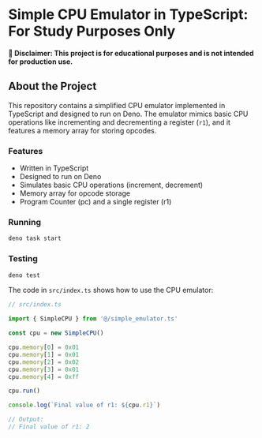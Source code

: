# Simple CPU Emulator in TypeScript: For Study Purposes Only

**🚨 Disclaimer: This project is for educational purposes and is not intended for production use.**

## About the Project
This repository contains a simplified CPU emulator implemented in TypeScript and designed to run on Deno. The emulator mimics basic CPU operations like incrementing and decrementing a register (`r1`), and it features a memory array for storing opcodes.

### Features
- Written in TypeScript
- Designed to run on Deno
- Simulates basic CPU operations (increment, decrement)
- Memory array for opcode storage
- Program Counter (pc) and a single register (r1)

### Running

```bash
deno task start
```

### Testing

```bash
deno test
```

The code in `src/index.ts` shows how to use the CPU emulator:

```typescript
// src/index.ts

import { SimpleCPU } from '@/simple_emulator.ts'

const cpu = new SimpleCPU()

cpu.memory[0] = 0x01
cpu.memory[1] = 0x01
cpu.memory[2] = 0x02
cpu.memory[3] = 0x01
cpu.memory[4] = 0xff

cpu.run()

console.log(`Final value of r1: ${cpu.r1}`)

// Output:
// Final value of r1: 2
```